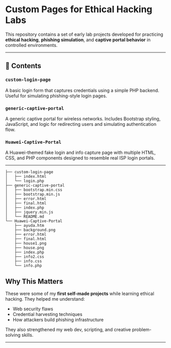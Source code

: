 #  Custom Pages for Ethical Hacking Labs

This repository contains a set of early lab projects developed for practicing **ethical hacking**, **phishing simulation**, and **captive portal behavior** in controlled environments.

---

## 📁 Contents

###  `custom-login-page`
A basic login form that captures credentials using a simple PHP backend. Useful for simulating phishing-style login pages.

###  `generic-captive-portal`
A generic captive portal for wireless networks. Includes Bootstrap styling, JavaScript, and logic for redirecting users and simulating authentication flow.

###  `Huawei-Captive-Portal`
A Huawei-themed fake login and info capture page with multiple HTML, CSS, and PHP components designed to resemble real ISP login portals.

---
```
├── custom-login-page
│   ├── index.html
│   └── login.php
├── generic-captive-portal
│   ├── bootstrap.min.css
│   ├── bootstrap.min.js
│   ├── error.html
│   ├── final.html
│   ├── index.php
│   ├── jquery.min.js
│   └── README.md
└── Huawei-Captive-Portal
    ├── ayuda.htm
    ├── background.png
    ├── error.html
    ├── final.html
    ├── house1.png
    ├── house.png
    ├── index.php
    ├── info2.css
    ├── info.css
    └── info.php
```

##  Why This Matters

These were some of my **first self-made projects** while learning ethical hacking. They helped me understand:
- Web security flaws
- Credential harvesting techniques
- How attackers build phishing infrastructure

They also strengthened my web dev, scripting, and creative problem-solving skills.

---

